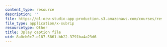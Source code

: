 ```yaml
---
content_type: resource
description: ''
file: https://ol-ocw-studio-app-production.s3.amazonaws.com/courses/res-6-012-introduction-to-probability-spring-2018/8a0cb0c7e1875861bb223791ba4a23d6_lmHjUxi2EH4.vtt
file_type: application/x-subrip
resourcetype: Other
title: 3play caption file
uid: 8a0cb0c7-e187-5861-bb22-3791ba4a23d6
---
```

